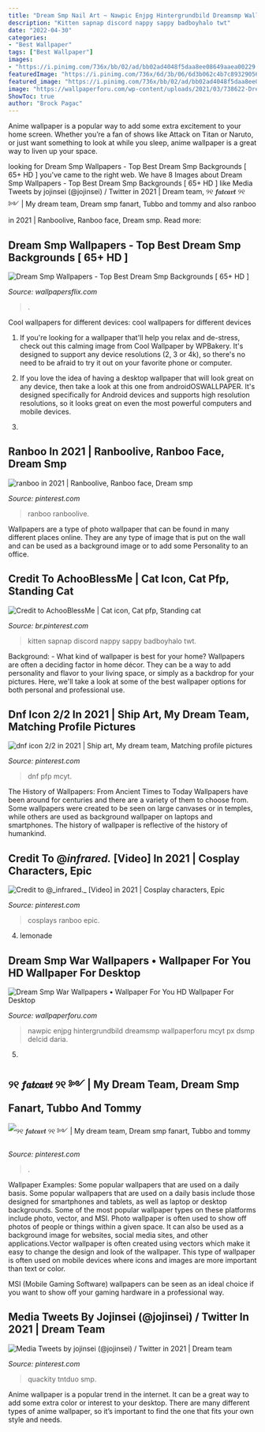 ```yaml
---
title: "Dream Smp Nail Art ~ Nawpic Enjpg Hintergrundbild Dreamsmp Wallpaperforu Mcyt Px Dsmp Delcid Daria"
description: "Kitten sapnap discord nappy sappy badboyhalo twt"
date: "2022-04-30"
categories:
- "Best Wallpaper"
tags: ["Best Wallpaper"]
images:
- "https://i.pinimg.com/736x/bb/02/ad/bb02ad4048f5daa8ee08649aaea00229.jpg"
featuredImage: "https://i.pinimg.com/736x/6d/3b/06/6d3b062c4b7c893290566becfcf7a5a6.jpg"
featured_image: "https://i.pinimg.com/736x/bb/02/ad/bb02ad4048f5daa8ee08649aaea00229.jpg"
image: "https://wallpaperforu.com/wp-content/uploads/2021/03/738622-Dream-Smp-Wallpapers121400x1050.jpg"
ShowToc: true
author: "Brock Pagac"
---
```



Anime wallpaper is a popular way to add some extra excitement to your home screen. Whether you’re a fan of shows like Attack on Titan or Naruto, or just want something to look at while you sleep, anime wallpaper is a great way to liven up your space.

	

		
looking for Dream Smp Wallpapers - Top Best Dream Smp Backgrounds [ 65+ HD ] you've came to the right web. We have 8 Images about Dream Smp Wallpapers - Top Best Dream Smp Backgrounds [ 65+ HD ] like Media Tweets by jojinsei (@jojinsei) / Twitter in 2021 | Dream team, ୨୧ 𝒇𝒂𝒕𝒄𝒂𝒗𝒕 ୨୧ ༻ | My dream team, Dream smp fanart, Tubbo and tommy and also ranboo in 2021 | Ranboolive, Ranboo face, Dream smp. Read more:
		
    
## Dream Smp Wallpapers - Top Best Dream Smp Backgrounds [ 65+ HD ]

<img loading=lazy src="https://wallpapersflix.com/wp-content/uploads/2021/05/Dream-Smp-PC-Wallpaper-2048x1280.jpg" onerror="this.onerror=null;this.src='https://tse4.mm.bing.net/th?id=OIP.wR054yyJct23hkUM1pqebQHaEo&amp;pid=15.1';" alt="Dream Smp Wallpapers - Top Best Dream Smp Backgrounds [ 65+ HD ]">

_Source: wallpapersflix.com_

>. 

	

Cool wallpapers for different devices:
cool wallpapers for different devices 

1. If you're looking for a wallpaper that'll help you relax and de-stress, check out this calming image from Cool Wallpaper by WPBakery. It's designed to support any device resolutions (2, 3 or 4k), so there's no need to be afraid to try it out on your favorite phone or computer.

2. If you love the idea of having a desktop wallpaper that will look great on any device, then take a look at this one from androidOSWALLPAPER. It's designed specifically for Android devices and supports high resolution resolutions, so it looks great on even the most powerful computers and mobile devices.

3.

    
## Ranboo In 2021 | Ranboolive, Ranboo Face, Dream Smp

<img loading=lazy src="https://i.pinimg.com/736x/6d/3b/06/6d3b062c4b7c893290566becfcf7a5a6.jpg" onerror="this.onerror=null;this.src='https://tse3.mm.bing.net/th?id=OIP.u0z4iVwM4VWI57-9kJCprgHaF_&amp;pid=15.1';" alt="ranboo in 2021 | Ranboolive, Ranboo face, Dream smp">

_Source: pinterest.com_

>ranboo ranboolive. 

	



Wallpapers are a type of photo wallpaper that can be found in many different places online. They are any type of image that is put on the wall and can be used as a background image or to add some Personality to an office.

    
## Credit To AchooBlessMe | Cat Icon, Cat Pfp, Standing Cat

<img loading=lazy src="https://i.pinimg.com/736x/57/e1/e0/57e1e0e57a5df60948dba5b8d9df0ccd.jpg" onerror="this.onerror=null;this.src='https://tse2.mm.bing.net/th?id=OIP.Ni4pQPL5louNT-Z31RoADAHaHa&amp;pid=15.1';" alt="Credit to AchooBlessMe | Cat icon, Cat pfp, Standing cat">

_Source: br.pinterest.com_

>kitten sapnap discord nappy sappy badboyhalo twt. 

	

Background: - What kind of wallpaper is best for your home?
Wallpapers are often a deciding factor in home décor. They can be a way to add personality and flavor to your living space, or simply as a backdrop for your pictures. Here, we'll take a look at some of the best wallpaper options for both personal and professional use.

    
## Dnf Icon 2/2 In 2021 | Ship Art, My Dream Team, Matching Profile Pictures

<img loading=lazy src="https://i.pinimg.com/736x/2e/05/04/2e0504b9aec9d319fb54b0509a65909c.jpg" onerror="this.onerror=null;this.src='https://tse1.mm.bing.net/th?id=OIP.wsh4AFMl8GXb5jutu2ZhcAHaHa&amp;pid=15.1';" alt="dnf icon 2/2 in 2021 | Ship art, My dream team, Matching profile pictures">

_Source: pinterest.com_

>dnf pfp mcyt. 

	

The History of Wallpapers: From Ancient Times to Today
Wallpapers have been around for centuries and there are a variety of them to choose from. Some wallpapers were created to be seen on large canvases or in temples, while others are used as background wallpaper on laptops and smartphones. The history of wallpaper is reflective of the history of humankind.

    
## Credit To @_infrared._ [Video] In 2021 | Cosplay Characters, Epic

<img loading=lazy src="https://i.pinimg.com/736x/bb/02/ad/bb02ad4048f5daa8ee08649aaea00229.jpg" onerror="this.onerror=null;this.src='https://tse3.mm.bing.net/th?id=OIP.clfH2OIkV1-qvZWrWaGJEgHaNK&amp;pid=15.1';" alt="Credit to @_infrared._ [Video] in 2021 | Cosplay characters, Epic">

_Source: pinterest.com_

>cosplays ranboo epic. 

	

4. lemonade 

    
## Dream Smp War Wallpapers • Wallpaper For You HD Wallpaper For Desktop

<img loading=lazy src="https://wallpaperforu.com/wp-content/uploads/2021/03/738622-Dream-Smp-Wallpapers121400x1050.jpg" onerror="this.onerror=null;this.src='https://tse3.mm.bing.net/th?id=OIP.5jOXnh4clRhYxjilN6r5BgHaFj&amp;pid=15.1';" alt="Dream Smp War Wallpapers • Wallpaper For You HD Wallpaper For Desktop">

_Source: wallpaperforu.com_

>nawpic enjpg hintergrundbild dreamsmp wallpaperforu mcyt px dsmp delcid daria. 

	

5.

    
## ୨୧ 𝒇𝒂𝒕𝒄𝒂𝒗𝒕 ୨୧ ༻ | My Dream Team, Dream Smp Fanart, Tubbo And Tommy

<img loading=lazy src="https://i.pinimg.com/736x/47/bf/c0/47bfc0024069c23506899a43293c8434.jpg" onerror="this.onerror=null;this.src='https://tse3.mm.bing.net/th?id=OIP.95I6-Wl7Wy3GYZxSsZ-E0wHaHa&amp;pid=15.1';" alt="୨୧ 𝒇𝒂𝒕𝒄𝒂𝒗𝒕 ୨୧ ༻ | My dream team, Dream smp fanart, Tubbo and tommy">

_Source: pinterest.com_

>. 

	

Wallpaper Examples: Some popular wallpapers that are used on a daily basis.
Some popular wallpapers that are used on a daily basis include those designed for smartphones and tablets, as well as laptop or desktop backgrounds. Some of the most popular wallpaper types on these platforms include photo, vector, and MSI. 
Photo wallpaper is often used to show off photos of people or things within a given space. It can also be used as a background image for websites, social media sites, and other applications.Vector wallpaper is often created using vectors which make it easy to change the design and look of the wallpaper. This type of wallpaper is often used on mobile devices where icons and images are more important than text or color. 

MSI (Mobile Gaming Software) wallpapers can be seen as an ideal choice if you want to show off your gaming hardware in a professional way.

    
## Media Tweets By Jojinsei (@jojinsei) / Twitter In 2021 | Dream Team

<img loading=lazy src="https://i.pinimg.com/736x/27/53/e2/2753e268093f9fa9150fbdaa644a66cb.jpg" onerror="this.onerror=null;this.src='https://tse4.mm.bing.net/th?id=OIP.js9eyaHRadO85F8lByFptgHaGY&amp;pid=15.1';" alt="Media Tweets by jojinsei (@jojinsei) / Twitter in 2021 | Dream team">

_Source: pinterest.com_

>quackity tntduo smp. 

	

Anime wallpaper is a popular trend in the internet. It can be a great way to add some extra color or interest to your desktop. There are many different types of anime wallpaper, so it’s important to find the one that fits your own style and needs.

